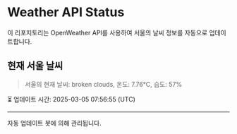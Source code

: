 
# Weather API Status

이 리포지토리는 OpenWeather API를 사용하여 서울의 날씨 정보를 자동으로 업데이트합니다.

## 현재 서울 날씨
> 서울의 현재 날씨: broken clouds, 온도: 7.76°C, 습도: 57%

⏳ 업데이트 시간: 2025-03-05 07:56:55 (UTC)

---
자동 업데이트 봇에 의해 관리됩니다.
